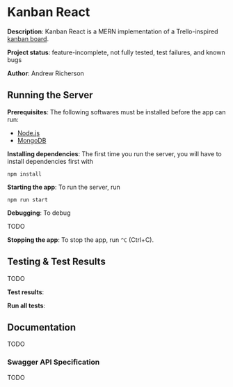 # Kanban React

**Description**: Kanban React is a MERN implementation of a Trello-inspired [kanban board](https://en.wikipedia.org/wiki/Kanban_board).

**Project status**: feature-incomplete, not fully tested, test failures, and known bugs

**Author**: Andrew Richerson

## Running the Server

**Prerequisites**: The following softwares must be installed before the app can run:

-   [Node.js](https://nodejs.org/en/)
-   [MongoDB](https://www.mongodb.com/)

**Installing dependencies**: The first time you run the server, you will have to install dependencies first with

```
npm install
```

**Starting the app**: To run the server, run

```
npm run start
```

**Debugging**: To debug

TODO

**Stopping the app**: To stop the app, run `^C` (Ctrl+C).

## Testing & Test Results

TODO

**Test results**:

**Run all tests**:

## Documentation

TODO

### Swagger API Specification

TODO
